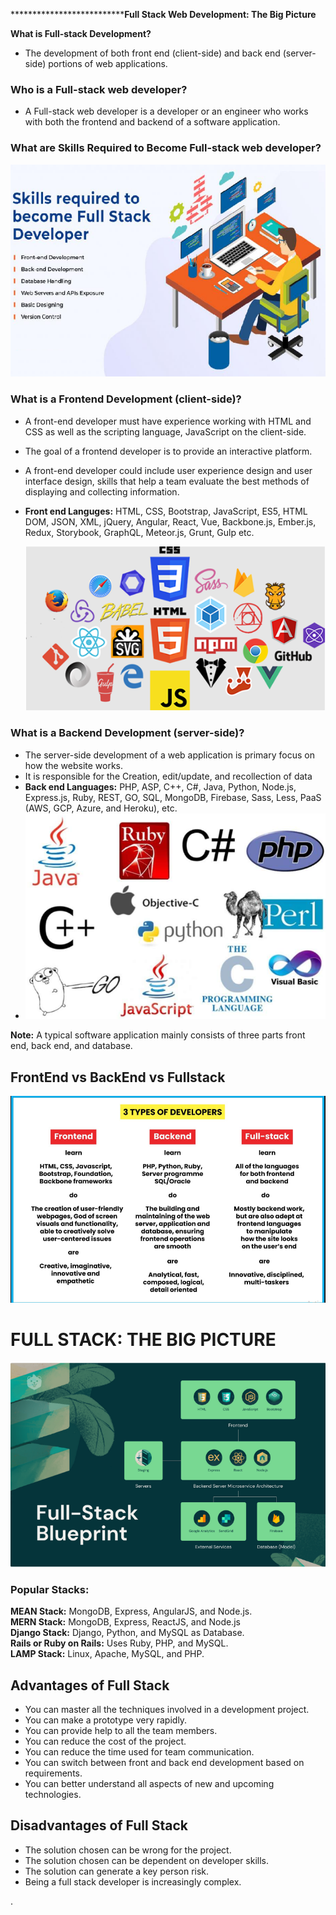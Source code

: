 ****************************Full Stack Web Development: The Big Picture**

**What is Full-stack Development?**

-   The development of both front end (client-side) and back end (server-side) portions of web applications.

### Who is a Full-stack web developer?

-   A Full-stack web developer is a developer or an engineer who works with both the frontend and backend of a software application.

### What are Skills Required to Become Full-stack web developer?

![](media/0bcbc23bffbf780beef6063d8ff6b305.png)

### What is a Frontend Development (client-side)?

-   A front-end developer must have experience working with HTML and CSS as well as the scripting language, JavaScript on the client-side.
-   The goal of a frontend developer is to provide an interactive platform.
-   A front-end developer could include user experience design and user interface design, skills that help a team evaluate the best methods of displaying and collecting information.
-   **Front end Languges:** HTML, CSS, Bootstrap, JavaScript, ES5, HTML DOM, JSON, XML, jQuery, Angular, React, Vue, Backbone.js, Ember.js, Redux, Storybook, GraphQL, Meteor.js, Grunt, Gulp etc.

    ![](media/b27333123ae0c45a068707b78fb8ad6d.png)

### What is a Backend Development (server-side)?

-   The server-side development of a web application is primary focus on how the website works.
-   It is responsible for the Creation, edit/update, and recollection of data
-   **Back end Languages:** PHP, ASP, C++, C\#, Java, Python, Node.js, Express.js, Ruby, REST, GO, SQL, MongoDB, Firebase, Sass, Less, PaaS (AWS, GCP, Azure, and Heroku), etc.
-   **![](media/2386fbc6e7ac595a36e9633b6afa8139.png)**

**Note:** A typical software application mainly consists of three parts front end, back end, and database.

## FrontEnd vs BackEnd vs Fullstack

**![](media/5c3230f88c65594911bccb0894fc30bc.png)**

# FULL STACK: THE BIG PICTURE

![](media/085baa9e6cb57bec70508d2ac0a16a8f.png)

### Popular Stacks:

**MEAN Stack:** MongoDB, Express, AngularJS, and Node.js.  
**MERN Stack:** MongoDB, Express, ReactJS, and Node.js  
**Django Stack:** Django, Python, and MySQL as Database.  
**Rails or Ruby on Rails:** Uses Ruby, PHP, and MySQL.  
**LAMP Stack:** Linux, Apache, MySQL, and PHP.

## Advantages of Full Stack

-   You can master all the techniques involved in a development project.
-   You can make a prototype very rapidly.
-   You can provide help to all the team members.
-   You can reduce the cost of the project.
-   You can reduce the time used for team communication.
-   You can switch between front and back end development based on requirements.
-   You can better understand all aspects of new and upcoming technologies.

## Disadvantages of Full Stack

-   The solution chosen can be wrong for the project.
-   The solution chosen can be dependent on developer skills.
-   The solution can generate a key person risk.
-   Being a full stack developer is increasingly complex.

.

